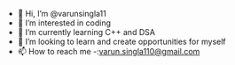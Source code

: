 - 👋 Hi, I’m @varunsingla11
- 👀 I’m interested in coding
- 🌱 I’m currently learning C++ and DSA
- 💞️ I’m looking to learn and create opportunities for myself
- 📫 How to reach me -:varun.singla110@gmail.com

<!---
varunsingla11/varunsingla11 is a ✨ special ✨ repository because its `README.md` (this file) appears on your GitHub profile.
You can click the Preview link to take a look at your changes.
--->
